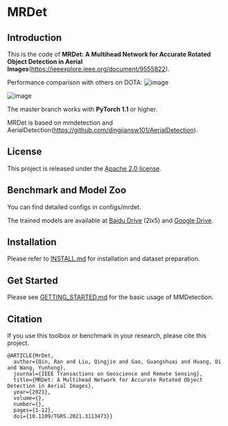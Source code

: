 
# MRDet

## Introduction

This is the code of **MRDet: A Multihead Network for Accurate Rotated Object Detection in Aerial Images**(https://ieeexplore.ieee.org/document/9555822).

Performance comparison with others on DOTA:
![image](https://user-images.githubusercontent.com/37435944/146871690-c7590181-e2aa-40a9-b7df-690bd70c48eb.png)

![image](https://user-images.githubusercontent.com/37435944/146871779-944b2216-3026-4156-8b5e-65696b06ea60.png)

The master branch works with **PyTorch 1.1** or higher.

MRDet is based on mmdetection and AerialDetection(https://github.com/dingjiansw101/AerialDetection). 



## License

This project is released under the [Apache 2.0 license](LICENSE).

## Benchmark and Model Zoo

You can find detailed configs in configs/mrdet.

The trained models are available at [Baidu Drive](https://pan.baidu.com/s/1_t7a8kCNQYCx8WsboZORKA) (2lx5) and [Google Drive](https://www.multcloud.com/share/4843a561-c378-44d3-9736-7798ed54e34f).

## Installation

Please refer to [INSTALL.md](docs/INSTALL.md) for installation and dataset preparation.


## Get Started

Please see [GETTING_STARTED.md](docs/GETTING_STARTED.md) for the basic usage of MMDetection.


## Citation

If you use this toolbox or benchmark in your research, please cite this project.

```
@ARTICLE{MrDet,
  author={Qin, Ran and Liu, Qingjie and Gao, Guangshuai and Huang, Di and Wang, Yunhong},
  journal={IEEE Transactions on Geoscience and Remote Sensing}, 
  title={MRDet: A Multihead Network for Accurate Rotated Object Detection in Aerial Images}, 
  year={2021},
  volume={},
  number={},
  pages={1-12},
  doi={10.1109/TGRS.2021.3113473}}
```


